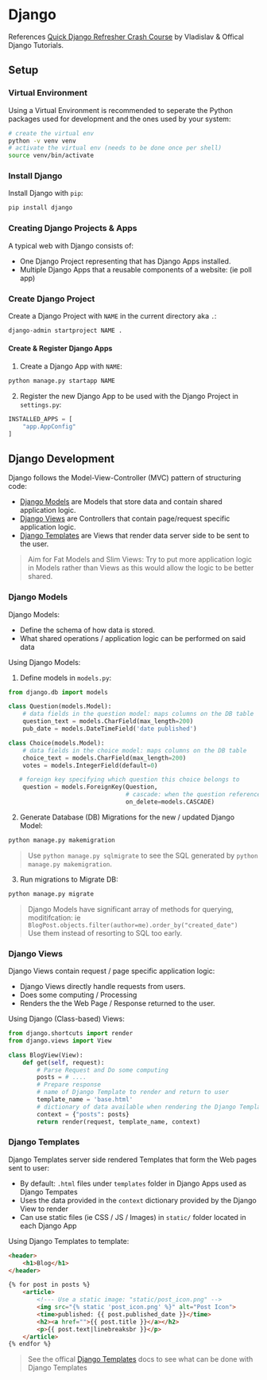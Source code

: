 # Django
References [Quick Django Refresher Crash Course](https://build.vsupalov.com/quick-django-refresher-crash-course/) by Vladislav
&amp; Offical Django Tutorials.

## Setup

### Virtual Environment
Using a Virtual Environment is recommended to seperate the Python packages used for development
and the ones used by your system:
```sh
# create the virtual env
python -v venv venv
# activate the virtual env (needs to be done once per shell)
source venv/bin/activate
```

### Install Django
Install Django with `pip`:
```sh
pip install django
```

### Creating Django Projects &amp; Apps
A typical web with Django consists of:
- One Django Project representing that has Django Apps installed.
- Multiple Django Apps that a reusable components of a website: (ie poll app)

### Create Django Project
Create a Django Project with `NAME` in the current directory aka `.`:
```sh
django-admin startproject NAME .
```

#### Create &amp; Register Django Apps
1. Create a Django App with `NAME`:
```sh
python manage.py startapp NAME
```

2. Register the new Django App to be used with the Django Project in `settings.py`:
```python
INSTALLED_APPS = [
    "app.AppConfig"
]
```

## Django Development
Django follows the Model-View-Controller (MVC) pattern of structuring code:
- [Django Models](#django-models) are Models that store data and contain shared application logic.
- [Django Views](#django-views) are Controllers that contain page/request specific application logic.
- [Django Templates](#django-templates) are Views that render data server side to be sent to the user.

> Aim for Fat Models and Slim Views: Try to put more application logic in Models
> rather than Views as this would allow the logic to be better shared.

### Django Models
Django Models:
- Define the schema of how data is stored.
- What shared operations / application logic can be performed on said data

Using Django Models:
1. Define models in `models.py`:
```python
from django.db import models

class Question(models.Model):
    # data fields in the question model: maps columns on the DB table
    question_text = models.CharField(max_length=200)
    pub_date = models.DateTimeField('date published')

class Choice(models.Model):
    # data fields in the choice model: maps columns on the DB table
    choice_text = models.CharField(max_length=200)
    votes = models.IntegerField(default=0)

   # foreign key specifying which question this choice belongs to 
    question = models.ForeignKey(Question, 
                                 # cascade: when the question referenced is delete this also.
                                 on_delete=models.CASCADE) 
```
2. Generate Database (DB) Migrations for the new / updated Django Model:
```sh
python manage.py makemigration
```
> Use `python manage.py sqlmigrate` to see the SQL generated by 
> `python manage.py makemigration`.

3. Run migrations to Migrate DB:
```sh
python manage.py migrate
```

> Django Models have significant array of methods for querying, moditifcation:
> ie `BlogPost.objects.filter(author=me).order_by("created_date")`  
> Use them instead of resorting to SQL too early.

### Django Views
Django Views contain request / page specific application logic:
- Django Views directly handle requests from users.
- Does some computing / Processing
- Renders the the Web Page / Response returned to the user.

Using Django (Class-based) Views:

```python
from django.shortcuts import render
from django.views import View

class BlogView(View):
    def get(self, request):
        # Parse Request and Do some computing
        posts = # ....
        # Prepare response
        # name of Django Template to render and return to user
        template_name = 'base.html'
        # dictionary of data available when rendering the Django Template
        context = {"posts": posts}
        return render(request, template_name, context)
```

### Django Templates
Django Templates server side rendered Templates that form the Web pages sent to user:
- By default: `.html` files under `templates` folder in Django Apps used as Django Tempates
- Uses the data provided in the `context` dictionary provided by the Django View to render
- Can use static files (ie CSS / JS / Images) in `static/` folder located in each Django App

Using Django Templates to template:
```html
<header>
    <h1>Blog</h1>
</header>

{% for post in posts %}
    <article>
        <!--- Use a static image: "static/post_icon.png" -->
        <img src="{% static 'post_icon.png' %}" alt="Post Icon">
        <time>published: {{ post.published_date }}</time>
        <h2><a href="">{{ post.title }}</a></h2>
        <p>{{ post.text|linebreaksbr }}</p>
    </article>
{% endfor %}
````

> See the offical [Django Templates](https://docs.djangoproject.com/en/3.2/topics/templates/)
> docs to see what can be done with Django Templates
